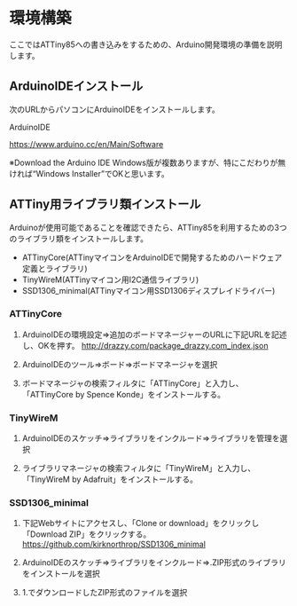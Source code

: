 # 環境構築
ここではATTiny85への書き込みをするための、Arduino開発環境の準備を説明します。

## ArduinoIDEインストール
次のURLからパソコンにArduinoIDEをインストールします。

ArduinoIDE

https://www.arduino.cc/en/Main/Software

※Download the Arduino IDE 
Windows版が複数ありますが、特にこだわりが無ければ“Windows Installer”でOKと思います。

## ATTiny用ライブラリ類インストール
Arduinoが使用可能であることを確認できたら、ATTiny85を利用するための3つのライブラリ類をインストールします。

* ATTinyCore(ATTinyマイコンをArduinoIDEで開発するためのハードウェア定義とライブラリ)
* TinyWireM(ATTinyマイコン用I2C通信ライブラリ)
* SSD1306_minimal(ATTinyマイコン用SSD1306ディスプレイドライバー)

### ATTinyCore
1. ArduinoIDEの環境設定⇒追加のボードマネージャーのURLに下記URLを記述し、OKを押す。
http://drazzy.com/package_drazzy.com_index.json

2. ArduinoIDEのツール⇒ボード⇒ボードマネージャを選択

3. ボードマネージャの検索フィルタに「ATTinyCore」と入力し、「ATTinyCore by Spence Konde」をインストールする。

### TinyWireM
1. ArduinoIDEのスケッチ⇒ライブラリをインクルード⇒ライブラリを管理を選択

2. ライブラリマネージャの検索フィルタに「TinyWireM」と入力し、「TinyWireM by Adafruit」をインストールする。

### SSD1306_minimal
1. 下記Webサイトにアクセスし、「Clone or download」をクリックし「Download ZIP」をクリックする。
https://github.com/kirknorthrop/SSD1306_minimal

2. ArduinoIDEのスケッチ⇒ライブラリをインクルード⇒.ZIP形式のライブラリをインストールを選択

3. 1.でダウンロードしたZIP形式のファイルを選択


 
